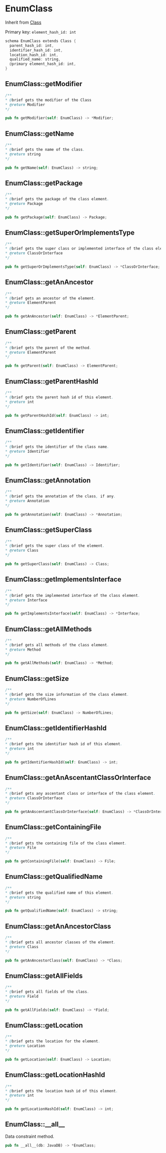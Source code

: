 # EnumClass

Inherit from [Class](./Class.md)

Primary key: `element_hash_id: int`

```rust
schema EnumClass extends Class {
  parent_hash_id: int,
  identifier_hash_id: int,
  location_hash_id: int,
  qualified_name: string,
  @primary element_hash_id: int,
}
```
## EnumClass::getModifier

```java
/**
* @brief gets the modifier of the Class
* @return Modifier 
*/
```
```rust
pub fn getModifier(self: EnumClass) -> *Modifier;
```
## EnumClass::getName

```java
/**
* @brief gets the name of the class.
* @return string 
*/
```
```rust
pub fn getName(self: EnumClass) -> string;
```
## EnumClass::getPackage

```java
/**
* @brief gets the package of the class element.
* @return Package 
*/
```
```rust
pub fn getPackage(self: EnumClass) -> Package;
```
## EnumClass::getSuperOrImplementsType

```java
/**
* @brief gets the super class or implemented interface of the class element.
* @return ClassOrInterface 
*/
```
```rust
pub fn getSuperOrImplementsType(self: EnumClass) -> *ClassOrInterface;
```
## EnumClass::getAnAncestor

```java
/**
* @brief gets an ancestor of the element.
* @return ElementParent 
*/
```
```rust
pub fn getAnAncestor(self: EnumClass) -> *ElementParent;
```
## EnumClass::getParent

```java
/**
* @brief gets the parent of the method.
* @return ElementParent 
*/
```
```rust
pub fn getParent(self: EnumClass) -> ElementParent;
```
## EnumClass::getParentHashId

```java
/**
* @brief gets the parent hash id of this element.
* @return int
*/
```
```rust
pub fn getParentHashId(self: EnumClass) -> int;
```
## EnumClass::getIdentifier

```java
/**
* @brief gets the identifier of the class name.
* @return Identifier 
*/
```
```rust
pub fn getIdentifier(self: EnumClass) -> Identifier;
```
## EnumClass::getAnnotation

```java
/**
* @brief gets the annotation of the class, if any.
* @return Annotation 
*/
```
```rust
pub fn getAnnotation(self: EnumClass) -> *Annotation;
```
## EnumClass::getSuperClass

```java
/**
* @brief gets the super class of the element.
* @return Class 
*/
```
```rust
pub fn getSuperClass(self: EnumClass) -> Class;
```
## EnumClass::getImplementsInterface

```java
/**
* @brief gets the implemented interface of the class element.
* @return Interface 
*/
```
```rust
pub fn getImplementsInterface(self: EnumClass) -> *Interface;
```
## EnumClass::getAllMethods

```java
/**
* @brief gets all methods of the class element.
* @return Method 
*/
```
```rust
pub fn getAllMethods(self: EnumClass) -> *Method;
```
## EnumClass::getSize

```java
/**
* @brief gets the size information of the class element.
* @return NumberOfLines 
*/
```
```rust
pub fn getSize(self: EnumClass) -> NumberOfLines;
```
## EnumClass::getIdentifierHashId

```java
/**
* @brief gets the identifier hash id of this element.
* @return int
*/
```
```rust
pub fn getIdentifierHashId(self: EnumClass) -> int;
```
## EnumClass::getAnAscentantClassOrInterface

```java
/**
* @brief gets any ascentant class or interface of the class element.
* @return ClassOrInterface 
*/
```
```rust
pub fn getAnAscentantClassOrInterface(self: EnumClass) -> *ClassOrInterface;
```
## EnumClass::getContainingFile

```java
/**
* @brief gets the containing file of the class element.
* @return File 
*/
```
```rust
pub fn getContainingFile(self: EnumClass) -> File;
```
## EnumClass::getQualifiedName

```java
/**
* @brief gets the qualified name of this element.
* @return string
*/
```
```rust
pub fn getQualifiedName(self: EnumClass) -> string;
```
## EnumClass::getAnAncestorClass

```java
/**
* @brief gets all ancestor classes of the element.
* @return Class
*/
```
```rust
pub fn getAnAncestorClass(self: EnumClass) -> *Class;
```
## EnumClass::getAllFields

```java
/**
* @brief gets all fields of the class.
* @return Field 
*/
```
```rust
pub fn getAllFields(self: EnumClass) -> *Field;
```
## EnumClass::getLocation

```java
/**
* @brief gets the location for the element.
* @return Location
*/
```
```rust
pub fn getLocation(self: EnumClass) -> Location;
```
## EnumClass::getLocationHashId

```java
/**
* @brief gets the location hash id of this element.
* @return int
*/
```
```rust
pub fn getLocationHashId(self: EnumClass) -> int;
```
## EnumClass::\_\_all\_\_

Data constraint method.

```rust
pub fn __all__(db: JavaDB) -> *EnumClass;
```
